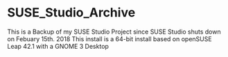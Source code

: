 # SUSE_Studio_Archive
This is a Backup of my SUSE Studio Project since SUSE Studio shuts down on Febuary 15th. 2018
This install is a  64-bit install based on openSUSE Leap 42.1 with a GNOME 3 Desktop
